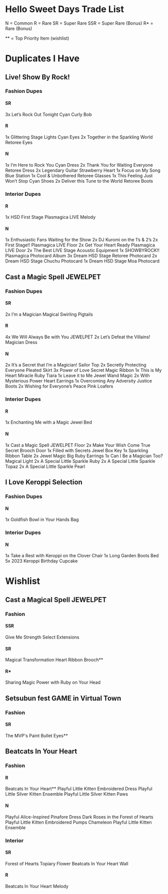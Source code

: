 # Hello Sweet Days Trade List

N = Common
R = Rare
SR = Super Rare
SSR = Super Rare (Bonus)
R* = Rare (Bonus)

** = Top Priority Item (wishlist)


Duplicates I Have
======

Live! Show By Rock! 
------

### Fashion Dupes

#### SR
3x Let’s Rock Out Tonight Cyan Curly Bob

#### R
1x Glittering Stage Lights Cyan Eyes
2x Together in the Sparkling World Retoree Eyes

#### N
1x I’m Here to Rock You Cyan Dress
2x Thank You for Waiting Everyone Retoree Dress
2x Legendary Guitar Strawberry Heart
1x Focus on My Song Blue Station
1x Cool & Unbothered Retoree Glasses
1x This Feeling Just Won’t Stop Cyan Shoes
2x Deliver this Tune to the World Retoree Boots

### Interior Dupes

#### R
1x HSD First Stage Plasmagica LIVE Melody

#### N
1x Enthusiastic Fans Waiting for the Show
2x DJ Kuromi on the 1’s & 2’s
2x First Stage!! Plasmagica LIVE Floor
2x Get Your Heart Ready Plasmagica LIVE Door
2x The Best LIVE Stage Acoustic Equipment
1x SHOWBYROCK!! Plasmagica Photocard Album
3x Dream HSD Stage Retoree Photocard
2x Dream HSD Stage Chuchu Photocard
1x Dream HSD Stage Moa Photocard



Cast a Magic Spell JEWELPET 
------

### Fashion Dupes

#### SR
2x I’m a Magician Magical Swirling Pigtails

#### R
4x We Will Always Be with You JEWELPET
2x Let’s Defeat the Villains! Magician Dress

#### N
2x It’s a Secret that I’m a Magician! Sailor Top
2x Secretly Protecting Everyone Pleated Skirt
3x Power of Love Secret Magic Ribbon
1x This is My Heart Miracle Ruby Tiara
1x Leave it to Me Jewel Wand Magic
2x With Mysterious Power Heart Earrings
1x Overcoming Any Adversity Justice Boots
2x Wishing for Everyone’s Peace Pink Loafers

### Interior Dupes

#### R
1x Enchanting Me with a Magic Jewel Bed

#### N
1x Cast a Magic Spell JEWELPET Floor
2x Make Your Wish Come True Secret Brooch Door
1x Filled with Secrets Jewel Box Key
1x Sparkling Ribbon Table
2x Jewel Magic Big Ruby Earrings
1x Can I Be a Magician Too? Magical Light
2x A Special Little Sparkle Ruby
2x A Special Little Sparkle Topaz
2x A Special Little Sparkle Pearl



I Love Keroppi Selection
------

### Fashion Dupes

#### N
1x Goldfish Bowl in Your Hands Bag

### Interior Dupes

#### N
1x Take a Rest with Keroppi on the Clover Chair
1x Long Garden Boots Bed
5x 2023 Keroppi Birthday Cupcake



Wishlist
======


Cast a Magical Spell JEWELPET
------

### Fashion

#### SSR
Give Me Strength Select Extensions

#### SR
Magical Transformation Heart Ribbon Brooch**

#### R*
Sharing Magic Power with Ruby on Your Head


Setsubun fest GAME in Virtual Town
------

### Fashion

#### SR
The MVP's Paint Bullet Eyes**


Beatcats In Your Heart
------

### Fashion

#### R
Beatcats In Your Heart**
Playful Little Kitten Embroidered Dress
Playful Little Silver Kitten Ensemble
Playful Little Silver Kitten Paws

#### N
Playful Alice-Inspired Pinafore Dress
Dark Roses in the Forest of Hearts
Playful Little Kitten Embroidered Pumps
Chameleon Playful Little Kitten Ensemble

### Interior

#### SR
Forest of Hearts Topiary Flower
Beatcats In Your Heart Wall

#### R
Beatcats In Your Heart Melody